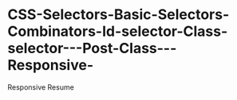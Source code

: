# CSS-Selectors-Basic-Selectors-Combinators-Id-selector-Class-selector---Post-Class---Responsive-
Responsive Resume
